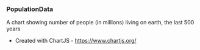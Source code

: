 ### PopulationData 

A chart showing number of people (in millions) living on earth, the last 500 years
* Created with ChartJS - https://www.chartjs.org/